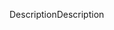 <span data-ttu-id="93bde-101">Description</span><span class="sxs-lookup"><span data-stu-id="93bde-101">Description</span></span>
